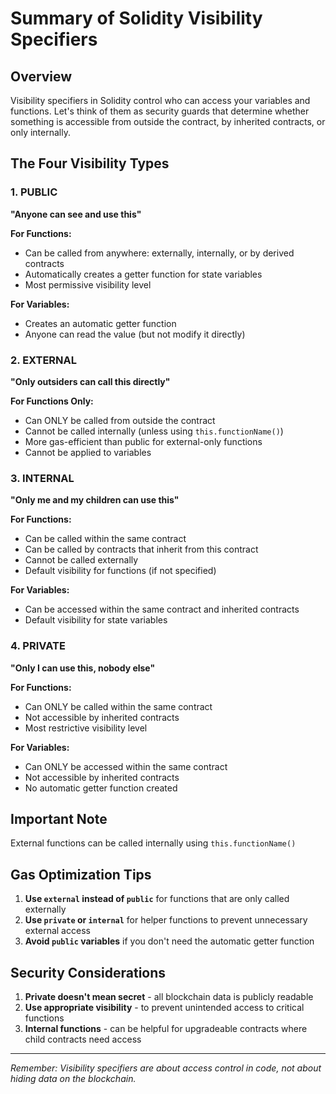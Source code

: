 # Summary of Solidity Visibility Specifiers

## Overview

Visibility specifiers in Solidity control who can access your variables and functions. Let's think of them as security guards that determine whether something is accessible from outside the contract, by inherited contracts, or only internally.

## The Four Visibility Types

### 1. PUBLIC 
**"Anyone can see and use this"**

**For Functions:**
- Can be called from anywhere: externally, internally, or by derived contracts
- Automatically creates a getter function for state variables
- Most permissive visibility level

**For Variables:**
- Creates an automatic getter function
- Anyone can read the value (but not modify it directly)

### 2. EXTERNAL 
**"Only outsiders can call this directly"**

**For Functions Only:**
- Can ONLY be called from outside the contract
- Cannot be called internally (unless using `this.functionName()`)
- More gas-efficient than public for external-only functions
- Cannot be applied to variables

### 3. INTERNAL 
**"Only me and my children can use this"**

**For Functions:**
- Can be called within the same contract
- Can be called by contracts that inherit from this contract
- Cannot be called externally
- Default visibility for functions (if not specified)

**For Variables:**
- Can be accessed within the same contract and inherited contracts
- Default visibility for state variables

### 4. PRIVATE 
**"Only I can use this, nobody else"**

**For Functions:**
- Can ONLY be called within the same contract
- Not accessible by inherited contracts
- Most restrictive visibility level

**For Variables:**
- Can ONLY be accessed within the same contract
- Not accessible by inherited contracts
- No automatic getter function created

## Important Note

External functions can be called internally using `this.functionName()`

## Gas Optimization Tips

1. **Use `external` instead of `public`** for functions that are only called externally
2. **Use `private` or `internal`** for helper functions to prevent unnecessary external access
3. **Avoid `public` variables** if you don't need the automatic getter function

## Security Considerations

1. **Private doesn't mean secret** - all blockchain data is publicly readable
2. **Use appropriate visibility** - to prevent unintended access to critical functions
3. **Internal functions** - can be helpful for upgradeable contracts where child contracts need access

---

*Remember: Visibility specifiers are about access control in code, not about hiding data on the blockchain.*